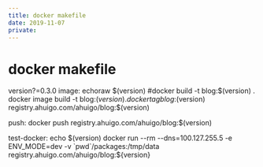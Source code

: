 ```yaml
---
title: docker makefile
date: 2019-11-07
private: 
---
```

# docker makefile
version?=0.3.0
image:
	echoraw $(version)
	#docker build -t blog:$(version) .
	docker image build -t blog:$(version) .
	docker tag blog:$(version) registry.ahuigo.com/ahuigo/blog:$(version)

push:
	docker push registry.ahuigo.com/ahuigo/blog:$(version)


test-docker:
	echo $(version)
	docker run --rm --dns=100.127.255.5 -e ENV_MODE=dev -v `pwd`/packages:/tmp/data registry.ahuigo.com/ahuigo/blog:${version}